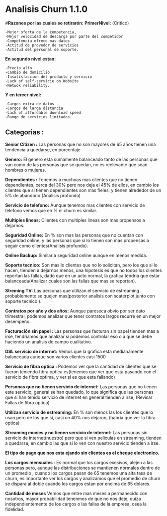 # Analisis Churn 1.1.0

#**Razones por las cuales se retirarón:**
__PrimerNivel:__
(Critico)

    -Mejor oferta de la competencia, 
    -Mejor velocidad de descarga por parte del competidor 
    -Competencia ofrece mas datos 
    -Actitud de provedor de servicios
    -Actitud del personal de soporte.

__En segundo nivel estan:__ 
    
    -Precio alto 
    -Cambio de domicilio 
    -Insatisfaccion del producto y servicio
    -Lack of self-servicie on Website 
    -Netwok reliability.

__Y en tercer nivel:__

    -Cargos extra de datos 
    -Cargos de larga distancia 
    -Lack of affordable download speed 
    -Rango de servicios limitados.


## Categorias :

**Senior Citizen :** 
Las personas que no son mayores de 65 años tienen una tendencia a quedarse, en porcentaje

**Genero:**
El genero esta sumamente balanceado tanto de las personas que van como de las personas que se quedan, no es reelevante que sean hombres o mujeres.

**Dependientes :** 
Tenemos a muchoas mas clientes que no tienen dependientes, cerca del 30% pero nos deja el 45% de ellos, en cambio los clientes que si tienen dependientes son mas fieles, y tienen alrededor de un 5% de abandono.(Analisis profundo)

**Servicio de telefono:** 
Aunque tenemos mas clientes con servicio de telefono vemos que en % el churn es similar.

**Multiples lineas:** 
Clientes con multiples lineas son mas propensos a dejarnos.

**Seguridad Online:**
En % son mas las personas que no cuentan con seguridad online, y las personas que si lo tienen son mas propensas a seguir como clientes(Analisis profundo).

**Online Backup:** 
Similar a seguridad online aunque en menos medida.

**Soporte tecnico:** 
Son mas lo clientes que no lo solicitan, pero los que si lo hacen, tienden a dejarnos menos, una hipotesis es que no todos los clientes reportan las fallas, dado que en un acto normal, la grafica tendria que estar balanceada(Analizar cuales son las fallas que mas se reportan).

**Streming TV:** 
Las personas que utilizan el servicio de estreaming probablemente se quejen mas(posterior analisis con scaterplot junto con soporte tecnico ).

**Contratos por año y dos años:** 
Aunque pareseca obvio por ser dato trimestral, podemos analizar que tener contratos largos recurre en un mejor desempeño.

**Facturación sin papel :** 
Las personas que facturan sin papel tienden mas a irse, tendriamos que analizar si podemos controlar eso o a que se debe haciendo un analisis de campo cualitativo.

**DSL servicio de internet:** 
Vemos que la grafica esta medianamente balanceada aunque son varios clientes casi 1500

**Servicio de fibra optica :** 
Podemos ver que la cantidad de clientes que se fueron teniendo fibra optica es(tenemos que ver que esta pasando con el servicio de fibra optima, y ver si es que esta fallando)

**Personas que no tienen servicio de internet:** 
Las personas que no tienen este servicio, general se han quedado, lo que significa que las personas que si han tenido servicio de internet en general tienden a irse, (Revisar Fallas de fibra optica)

**Utilizan servicio de estreaming:** 
En % son menos las los clientes que lo usan pero de los que si, casi un 40% nos dejaron, (habria que ver la fibra optica)

**Streaming movies y no tienen servicio de internet:** 
Las personas sin servicio de internet(nuestro) pero que si ven peliculas en streaming, tienden a quedarse, en cambio las que si lo ven con nuestro servicio tienden a irse.


**El tipo de pago que nos esta ejando sin clientes es el cheque electronico.**

__Los cargos mensuales__ : 
Es normal que los cargos exesivos, alejen a las personas pero, aunque las distribuciones se mantienen normales dentro de un promedio , cuando los cargos pasan de 65 tenemos una alta tasa de churn, es importante ver los cargos y analizamos que el promedio de churn se dispara al doble cuando los cargos estan por encima de 65 dolares.

**Cantidad de meses**
Vemos que entre mas meses a permanecido con nosotros, mayor probabilidad tenenmos de que no nos deje, quiza independientemente de los cargos o las fallas de la empresa, osea la fidelidad.